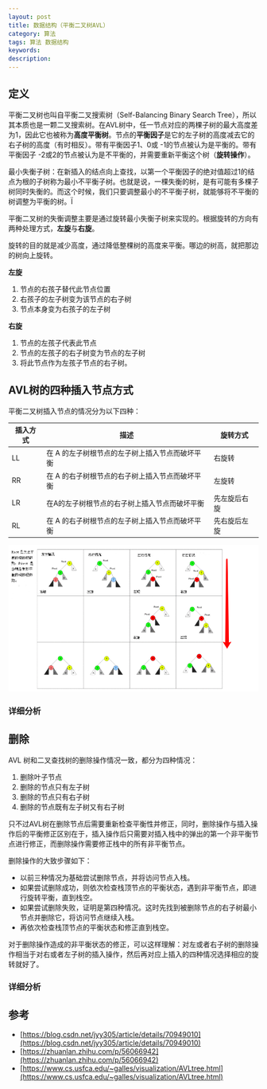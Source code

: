 ```yaml
---
layout: post
title: 数据结构（平衡二叉树AVL）
category: 算法
tags: 算法 数据结构
keywords:
description:
---
```


## 定义

平衡二叉树也叫自平衡二叉搜索树（Self-Balancing Binary Search Tree），所以其本质也是一颗二叉搜索树。在AVL树中，任一节点对应的两棵子树的最大高度差为1，因此它也被称为**高度平衡树**。节点的**平衡因子**是它的左子树的高度减去它的右子树的高度（有时相反）。带有平衡因子1、0或 -1的节点被认为是平衡的。带有平衡因子 -2或2的节点被认为是不平衡的，并需要重新平衡这个树（**旋转操作**）。


最小失衡子树：在新插入的结点向上查找，以第一个平衡因子的绝对值超过1的结点为根的子树称为最小不平衡子树。也就是说，一棵失衡的树，是有可能有多棵子树同时失衡的。而这个时候，我们只要调整最小的不平衡子树，就能够将不平衡的树调整为平衡的树。Ï

平衡二叉树的失衡调整主要是通过旋转最小失衡子树来实现的。根据旋转的方向有两种处理方式，**左旋**与**右旋**。

旋转的目的就是减少高度，通过降低整棵树的高度来平衡。哪边的树高，就把那边的树向上旋转。

**左旋**

1. 节点的右孩子替代此节点位置 
2. 右孩子的左子树变为该节点的右子树 
3. 节点本身变为右孩子的左子树

**右旋**

1. 节点的左孩子代表此节点 
2. 节点的左孩子的右子树变为节点的左子树 
3. 将此节点作为左孩子节点的右子树。



## AVL树的四种插入节点方式


平衡二叉树插入节点的情况分为以下四种：

| 插入方式 | 描述 | 旋转方式 | 
| -------- | ------------------ | ------------ | 
| LL | 在 A 的左子树根节点的左子树上插入节点而破坏平衡 | 右旋转 | 
| RR | 在 A 的右子树根节点的右子树上插入节点而破坏平衡 | 左旋转 | 
| LR | 在A的左子树根节点的右子树上插入节点而破坏平衡 | 先左旋后右旋 | 
| RL | 在 A 的右子树根节点的左子树上插入节点而破坏平衡 | 先右旋后左旋 |

![](/public/img/python/avl_tree_1.png)

### 详细分析



## 删除


AVL 树和二叉查找树的删除操作情况一致，都分为四种情况：

1. 删除叶子节点 
2. 删除的节点只有左子树 
3. 删除的节点只有右子树 
4. 删除的节点既有左子树又有右子树

只不过AVL树在删除节点后需要重新检查平衡性并修正，同时，删除操作与插入操作后的平衡修正区别在于，插入操作后只需要对插入栈中的弹出的第一个非平衡节点进行修正，而删除操作需要修正栈中的所有非平衡节点。

删除操作的大致步骤如下：

- 以前三种情况为基础尝试删除节点，并将访问节点入栈。
- 如果尝试删除成功，则依次检查栈顶节点的平衡状态，遇到非平衡节点，即进行旋转平衡，直到栈空。
- 如果尝试删除失败，证明是第四种情况。这时先找到被删除节点的右子树最小节点并删除它，将访问节点继续入栈。
- 再依次检查栈顶节点的平衡状态和修正直到栈空。

对于删除操作造成的非平衡状态的修正，可以这样理解：对左或者右子树的删除操作相当于对右或者左子树的插入操作，然后再对应上插入的四种情况选择相应的旋转就好了。

### 详细分析


## 参考

- [https://blog.csdn.net/jyy305/article/details/70949010](https://blog.csdn.net/jyy305/article/details/70949010)
- [https://zhuanlan.zhihu.com/p/56066942](https://zhuanlan.zhihu.com/p/56066942)
- [https://www.cs.usfca.edu/~galles/visualization/AVLtree.html](https://www.cs.usfca.edu/~galles/visualization/AVLtree.html)


